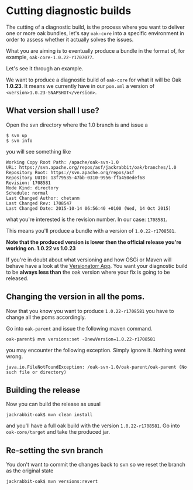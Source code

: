 <!--
   Licensed to the Apache Software Foundation (ASF) under one or more
   contributor license agreements.  See the NOTICE file distributed with
   this work for additional information regarding copyright ownership.
   The ASF licenses this file to You under the Apache License, Version 2.0
   (the "License"); you may not use this file except in compliance with
   the License.  You may obtain a copy of the License at

       http://www.apache.org/licenses/LICENSE-2.0

   Unless required by applicable law or agreed to in writing, software
   distributed under the License is distributed on an "AS IS" BASIS,
   WITHOUT WARRANTIES OR CONDITIONS OF ANY KIND, either express or implied.
   See the License for the specific language governing permissions and
   limitations under the License.
  -->

# Cutting diagnostic builds

The cutting of a diagnostic build, is the process where you want to
deliver one or more oak bundles, let's say `oak-core` into a specific
environment in order to assess whether it actually solves the issues.

What you are aiming is to eventually produce a bundle in the format
of, for example, `oak-core-1.0.22-r1707077`.

Let's see it through an example.

We want to produce a diagnostic build of `oak-core` for what it will
be Oak **1.0.23**. It means we currently have in our `pom.xml` a
version of `<version>1.0.23-SNAPSHOT</version>`.

## What version shall I use?

Open the svn directory where the 1.0 branch is and issue a

    $ svn up
    $ svn info

you will see something like

    Working Copy Root Path: /apache/oak-svn-1.0
    URL: https://svn.apache.org/repos/asf/jackrabbit/oak/branches/1.0
    Repository Root: https://svn.apache.org/repos/asf
    Repository UUID: 13f79535-47bb-0310-9956-ffa450edef68
    Revision: 1708581
    Node Kind: directory
    Schedule: normal
    Last Changed Author: chetanm
    Last Changed Rev: 1708547
    Last Changed Date: 2015-10-14 06:56:40 +0100 (Wed, 14 Oct 2015)

what you're interested is the revision number. In our case: `1708581`.

This means you'll produce a bundle with a version of
`1.0.22-r1708581`.

**Note that the produced version is lower then the official release
  you're working on. 1.0.22 vs 1.0.23**

If you're in doubt about what versioning and how OSGi or Maven will
behave have a look at the
[Versionatorr App](http://versionatorr.appspot.com/). You want your
diagnostic build to be **always less than** the oak version where your
fix is going to be released.

## Changing the version in all the poms.

Now that you know you want to produce `1.0.22-r1708581` you have to
change all the poms accordingly.

Go into `oak-parent` and issue the following maven command.

    oak-parent$ mvn versions:set -DnewVersion=1.0.22-r1708581

you may encounter the following exception. Simply ignore it. Nothing
went wrong.

    java.io.FileNotFoundException: /oak-svn-1.0/oak-parent/oak-parent (No such file or directory)

## Building the release

Now you can build the release as usual

    jackrabbit-oak$ mvn clean install

and you'll have a full oak build with the version
`1.0.22-r1708581`. Go into `oak-core/target` and take the produced
jar.

## Re-setting the svn branch

You don't want to commit the changes back to svn so we reset the
branch as the original state

    jackrabbit-oak$ mvn versions:revert

